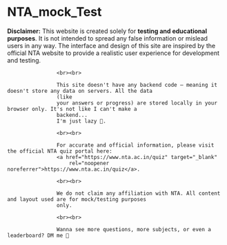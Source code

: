 # NTA_mock_Test
  <strong>Disclaimer:</strong> This website is created solely for <strong>testing and educational
                        purposes</strong>. It is not intended to spread any false information or mislead users in any
                    way.
                    The
                    interface and design of this site are inspired by the official NTA website to provide a realistic
                    user
                    experience for development and testing.

                    <br><br>

                    This site doesn't have any backend code — meaning it doesn't store any data on servers. All the data
                    (like
                    your answers or progress) are stored locally in your browser only. It's not like I can't make a
                    backend...
                    I'm just lazy 🥲.

                    <br><br>

                    For accurate and official information, please visit the official NTA quiz portal here:
                    <a href="https://www.nta.ac.in/quiz" target="_blank"
                        rel="noopener noreferrer">https://www.nta.ac.in/quiz</a>.

                    <br><br>

                    We do not claim any affiliation with NTA. All content and layout used are for mock/testing purposes
                    only.

                    <br><br>

                    Wanna see more questions, more subjects, or even a leaderboard? DM me 📩
